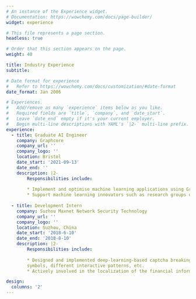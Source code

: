 ```yaml
---
# An instance of the Experience widget.
# Documentation: https://wowchemy.com/docs/page-builder/
widget: experience

# This file represents a page section.
headless: true

# Order that this section appears on the page.
weight: 40

title: Industry Experience
subtitle:

# Date format for experience
#   Refer to https://wowchemy.com/docs/customization/#date-format
date_format: Jan 2006

# Experiences.
#   Add/remove as many `experience` items below as you like.
#   Required fields are `title`, `company`, and `date_start`.
#   Leave `date_end` empty if it's your current employer.
#   Begin multi-line descriptions with YAML's `|2-` multi-line prefix.
experience:
  - title: Graduate AI Engineer
    company: Graphcore
    company_url: ''
    company_logo: ''
    location: Bristol
    date_start: '2021-09-13'
    date_end: ''
    description: |2-
        Responsibilities include:
        
        * Implement and optimise machine learning applications using Graphcore’s IPUs.
        * Support machine learning innovators such as research groups or tech start-ups with their state-of-the-art applications.
        
  - title: Development Intern
    company: Suzhou Maxnet Network Security Technology
    company_url: ''
    company_logo: ''
    location: Suzhou, China
    date_start: '2018-6-10'
    date_end: '2018-8-10'
    description: |2-
        Responsibilities include:
        
        * Designed and implemented deep-learning-based captcha breaking systems for various captcha strategies with different
        symbols, different interactive patterns, etc.
        * Actively involved in the localization of the financial information software - Thomson Reuters Eikon.

design:
  columns: '2'
---
```

